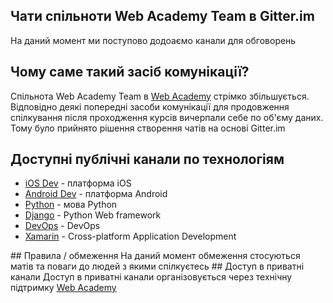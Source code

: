 ## Чати спільноти Web Academy Team в Gitter.im
  На даний момент ми поступово додоаємо канали для обговорень
## Чому саме такий засіб комунікації?
  Спільнота Web Academy Team в <a href="web-academy.com.ua">Web Academy</a> стрімко збільшується. Відповідно деякі 
  попередні засоби комунікації для продовження спілкування після проходження курсів вичерпали себе по об'єму даних. 
  Тому було прийнято рішення створення чатів на основі Gitter.im
## Доступні публічні канали по технологіям
  <ul>
  <li><a href="https://gitter.im/Web-Academy-Team/iOS-Dev?utm_source=share-link&utm_medium=link&utm_campaign=share-link">iOS Dev</a> - платформа iOS</li>
  <li><a href="https://gitter.im/Web-Academy-Team/Android-Dev?utm_source=share-link&utm_medium=link&utm_campaign=share-link">Android Dev</a> - платформа Android</li>
  <li><a href="https://gitter.im/Web-Academy-Team/Python?utm_source=share-link&utm_medium=link&utm_campaign=share-link">Python</a> - мова Python</li>
  <li><a href="https://gitter.im/Web-Academy-Team/Django?utm_source=share-link&utm_medium=link&utm_campaign=share-link">Django</a> - Python Web framework</li>
  <li><a href="https://gitter.im/Web-Academy-Team/DevOps?utm_source=share-link&utm_medium=link&utm_campaign=share-link">DevOps</a> - DevOps</li>
  <li><a href="https://gitter.im/Web-Academy-Team/Xamarin?utm_source=share-link&utm_medium=link&utm_campaign=share-link">Xamarin</a> - Cross-platform Application Development</li>
  </ul>
## Правила / обмеження
  На даний момент обмеження стосуються матів та поваги до людей з якими спілкуєтесь
## Доступ в приватні канали
  Доступ в приватні канали організовується через технічну підтримку <a href="web-academy.com.ua">Web Academy</a>
